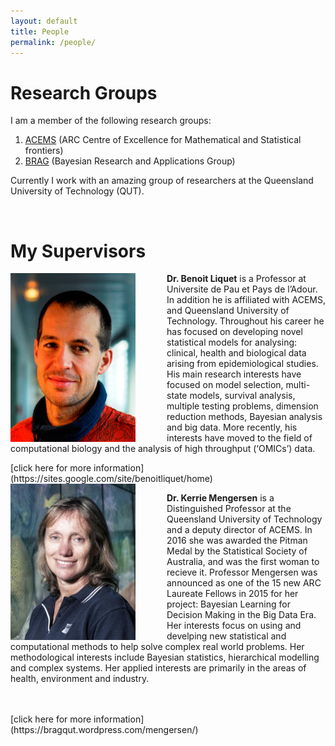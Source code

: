 ```yaml
---
layout: default
title: People
permalink: /people/
---
```


# Research Groups

I am a member of the following research groups:

1. [ACEMS](http://acems.org.au/) (ARC Centre of Excellence for Mathematical and Statistical frontiers)
2. [BRAG](https://bragqut.wordpress.com/) (Bayesian Research and Applications Group)

Currently I work with an amazing group of researchers at the Queensland University of Technology (QUT).

<br>

# My Supervisors

<div style="float: left; padding-right: 50px; padding-top: 0px;">
<img style="float: right;" src="/assets/img/Benoit-profile.jpg" style="border: none;" width="200px" height="270px">
</div>
<p>
<strong>Dr. Benoit Liquet</strong> is a Professor at
Universite de Pau et Pays de l’Adour. In
addition he is affiliated with ACEMS, and
Queensland University of Technology. Throughout
his career he has focused on developing novel statistical models
for analysing: clinical, health and biological data
arising from epidemiological studies. His main research
interests have focused on model selection,
multi-state models, survival analysis, multiple testing problems,
dimension reduction methods, Bayesian analysis and big data.
More recently, his interests have moved to the field of computational
biology and the analysis of high throughput (‘OMICs’) data.
</p>
[click here for more information](https://sites.google.com/site/benoitliquet/home)

<br>

<div style="float: left; padding-right: 50px; padding-top: 0px;">
<img style="float: right;" src="/assets/img/Kerrie-profile.jpg" style="border: none;" width="200px" height="250px">
</div>
<p>
<strong>Dr. Kerrie Mengersen</strong> is a Distinguished Professor at the
Queensland University of Technology and a
deputy director of ACEMS. In 2016 she was awarded the Pitman Medal
by the Statistical Society of Australia, and was the first woman
to recieve it. Professor Mengersen was announced as one of the 15 new
ARC Laureate Fellows in 2015 for her project: Bayesian Learning for Decision Making
in the Big Data Era. Her interests focus on using
and develping new statistical and computational methods
to help solve complex real world problems. Her methodological
interests include Bayesian statistics, hierarchical modelling and
complex systems. Her applied interests are primarily in the areas
of health, environment and industry.
<br>
<br>
<br>
</p>
[click here for more information](https://bragqut.wordpress.com/mengersen/)

